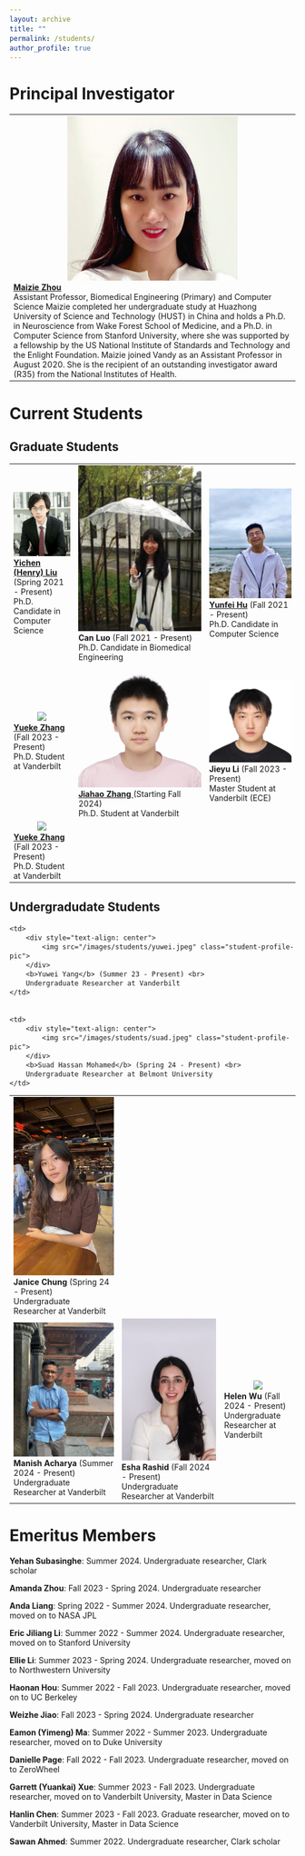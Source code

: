 ```yaml
---
layout: archive
title: ""
permalink: /students/
author_profile: true
---
```


Principal Investigator
=====
<table style="border-collapse: collapse; table-layout: fixed; vertical-align: top;">
 <tr>
    <td>
        <div style="text-align: center">
            <img src="/images/maizie_profile.jpg" class="student-profile-pic">
        </div>
        <b><a href="https://maiziezhoulab.github.io/" target="_blank">Maizie Zhou</a></b>  <br>
        Assistant Professor, Biomedical Engineering (Primary) and Computer Science 
        Maizie completed her undergraduate study at Huazhong University of Science and Technology (HUST) in China and holds a Ph.D. in Neuroscience from Wake Forest School of Medicine, and a Ph.D. in Computer Science from Stanford University, where she was supported by a fellowship by the US National Institute of Standards and Technology and the Enlight Foundation. Maizie joined Vandy as an Assistant Professor in August 2020. She is the recipient of an outstanding investigator award (R35) from the National Institutes of Health.
    </td>
 </tr>
</table>

Current Students
=====
## Graduate Students
<table style="border-collapse: collapse; table-layout: fixed; vertical-align: top;">
 <tr>
    <td>
        <div style="text-align: center">
            <img src="/images/students/yichen_liu.jpeg" class="student-profile-pic">
        </div>
        <b><a href="https://lyc-vio.github.io/Intro/" target="_blank">Yichen (Henry) Liu</a></b> (Spring 2021 - Present) <br>
        Ph.D. Candidate in Computer Science 
    </td>
    <td>
        <div style="text-align: center">
            <img src="/images/students/Canluo.jpeg" class="student-profile-pic">
        </div>
        <b>Can Luo</b> (Fall 2021 - Present) <br>
        Ph.D. Candidate in Biomedical Engineering
    </td>
    <td>
        <div style="text-align: center">
            <img src="/images/students/yunfei.jpeg" class="student-profile-pic" >
        </div>
        <b><a href="https://oliiverhu.github.io/" target="_blank">Yunfei Hu</a></b> (Fall 2021 - Present) <br>
        Ph.D. Candidate in Computer Science 
    </td>
 </tr>
 <tr>
   <td>
        <div style="text-align: center">
            <img src="/images/students/yueke.jpg" class="student-profile-pic">
        </div>
        <b><a href="https://zyueek.github.io" target="_blank">Yueke Zhang</a></b> (Fall 2023 - Present) <br>
        Ph.D. Student at Vanderbilt 
    </td>
    <td>
        <div style="text-align: center">
            <img src="/images/students/Jiahao.jpg" class="student-profile-pic">
        </div>
        <b><a href="https://michael-jiahao-zhang.github.io" target="_blank"> Jiahao Zhang </a></b> (Starting Fall 2024) <br>
        Ph.D. Student at Vanderbilt 
    </td>
    <td>
        <div style="text-align: center">
            <img src="/images/students/jieyu.jpg" class="student-profile-pic">
        </div>
        <b>Jieyu Li</b> (Fall 2023 - Present) <br>
        Master Student at Vanderbilt (ECE) 
    </td>
 </tr>
 <tr>
   <td>
        <div style="text-align: center">
            <img src="/images/students/yueke.jpg" class="student-profile-pic">
        </div>
        <b><a href="https://zyueek.github.io" target="_blank">Yueke Zhang</a></b> (Fall 2023 - Present) <br>
        Ph.D. Student at Vanderbilt 
    </td>
 </tr>
</table>


## Undergradudate Students
<table style="border-collapse: collapse; table-layout: fixed; vertical-align: top;">
 <tr>

    <td>
        <div style="text-align: center">
            <img src="/images/students/yuwei.jpeg" class="student-profile-pic">
        </div>
        <b>Yuwei Yang</b> (Summer 23 - Present) <br>
        Undergraduate Researcher at Vanderbilt
    </td>


    <td>
        <div style="text-align: center">
            <img src="/images/students/suad.jpeg" class="student-profile-pic">
        </div>
        <b>Suad Hassan Mohamed</b> (Spring 24 - Present) <br>
        Undergraduate Researcher at Belmont University
    </td>

   <td>
        <div style="text-align: center">
            <img src="/images/students/janice.jpg" class="student-profile-pic">
        </div>
        <b>Janice Chung</b> (Spring 24 - Present) <br>
        Undergraduate Researcher at Vanderbilt 
    </td>

</tr>
<tr>
 
<td>
        <div style="text-align: center">
            <img src="/images/students/manish.jpeg" class="student-profile-pic">
        </div>
        <b>Manish Acharya</b> (Summer 2024 - Present) <br>
        Undergraduate Researcher at Vanderbilt 
    </td>

 <td>
        <div style="text-align: center">
            <img src="/images/students/esha.JPEG" class="student-profile-pic">
        </div>
        <b>Esha Rashid</b> (Fall 2024 - Present) <br>
        Undergraduate Researcher at Vanderbilt 
    </td>

  <td>
        <div style="text-align: center">
            <img src="/images/students/helen.jpg" class="student-profile-pic">
        </div>
        <b>Helen Wu</b> (Fall 2024 - Present) <br>
        Undergraduate Researcher at Vanderbilt 
    </td>

 

 </tr>



</table> 

Emeritus Members
=====
 <!-- <p> <img src="index_files/people/danielle.png" height="60"/>
            Danielle Page </p>-->



<b>Yehan Subasinghe</b>: Summer 2024. Undergraduate researcher, Clark
scholar

<b>Amanda Zhou</b>: Fall 2023 - Spring 2024. Undergraduate researcher 

<b>Anda Liang</b>: Spring 2022 - Summer 2024. Undergraduate researcher,
moved on to NASA JPL

<b>Eric Jiliang Li</b>: Summer 2022 - Summer 2024. Undergraduate researcher,
moved on to Stanford University 

<b>Ellie Li</b>: Summer 2023 - Spring 2024. Undergraduate researcher,
moved on to Northwestern University 

<b>Haonan Hou</b>: Summer 2022 - Fall 2023. Undergraduate researcher, moved on to UC Berkeley 

<b>Weizhe Jiao</b>: Fall 2023 - Spring 2024. Undergraduate researcher 

<b>Eamon (Yimeng) Ma</b>: Summer 2022 - Summer 2023. Undergraduate researcher, moved on to Duke University 

<b>Danielle Page</b>: Fall 2022 - Fall 2023. Undergraduate researcher,
moved on to ZeroWheel 

<b>Garrett (Yuankai) Xue</b>: Summer 2023 - Fall 2023. Undergraduate researcher, moved on to Vanderbilt University, Master in Data Science

<b>Hanlin Chen</b>: Summer 2023 - Fall 2023. Graduate researcher, moved on to Vanderbilt University, Master in Data Science
               
<b>Sawan Ahmed</b>: Summer 2022. Undergraduate researcher, Clark scholar 
        



<!--
Student Recruitment
=====
I'm actively recruiting students excited about working at the intersection of Human-Computer Interaction (HCI), End-User Software Engineering, Machine Learning (ML), and Natural Language Processing (NLP) to join me in addressing the societal challenges in the future of work through a bottom-up human-AI collaborative approach that helps individual workers automate and augment their tasks with AI systems. 

You may find more about my research in my [research statement](https://toby.li/files/Research%20Statement_Toby%20Li.pdf).
 
## Prospective Ph.D. Students
I have several Ph.D. positions in [Computer Science](https://cse.nd.edu/) at the [University of Notre Dame](https://www.nd.edu/) starting Fall 2024. Strong candidates should have be self-motivated, passionate about research, interested in the human aspects of AI (in addition to the technical aspects), and have strong programming skills. Ph.D. students at Notre Dame are typically fully funded with full tuition, health insurance, travel funding opportunities, and a generous stipend. You may learn more about the program [here](https://cse.nd.edu/graduate/phd-in-computer-science-and-engineering/).
 
Candidates with ANY of the following qualifications would be particularly encouraged: (1) prior experience in designing, implementing, and studying interactive systems; (2) knowledge in machine learning and natural language processing; (3) skills in developing AR/VR applications; (3) prior experience in software engineering (SE) or programming language (PL) research; (4) interdisciplinary research backgrounds (design, psychology, social science etc.)   
   
Interested individuals may [contact me](mailto: toby.j.li@nd.edu) with the following information: (1) your CV; (2) a copy of your transcripts; (3) a brief description of your background and research interests; and (4) representative publications or writing samples (course papers are okay) if available. **The subject of the email should start with "[PROSPECTIVE-PHD]".** I will reach out if your background seems like a potential good fit.
 
## Undergraduate Students at Notre Dame
I am excited to work with undergraduate students who are interested in my research. Many undergraduate researchers who worked with me became co-authors on my papers, and a lot of them are now at top graduate schools (e.g., Stanford, University of Washington, CMU, Cambridge) and industry companies (e.g., Google, Facebook, Microsoft). Projects are often available for students with backgrounds or interests in software development, machine learning, natural language processing, data science, UX research, OR UX design. 

Interested individuals may [contact me](mailto: toby.j.li@nd.edu) with the following information: (1) your CV; (2) a copy of your transcripts; (3) a brief description of your background and research interests. **The subject of the email should start with "[PROSPECTIVE-NDUG]".** We can then find a time to meet to discuss potential projects.

## Visiting Students and Scholars
I might be able to host visiting students (undergraduate or graduate) and scholars at times depending on research interests, project needs, and funding situations. 

Interested individuals may [contact me](mailto: toby.j.li@nd.edu) with the following information: (1) your CV; (2) a copy of your transcripts (if student); (3) a brief description of your background and research interests; and (4) representative publications or writing samples (course papers are okay) if available. **The subject of the email should start with "[PROSPECTIVE-VISITOR]".** I will reach out if your background seems like a potential good fit.
-->
